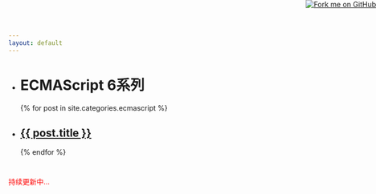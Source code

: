 ```yaml
---
layout: default
---
```

<a href="https://github.com/barretlee/barretlee.github.io" style="position: absolute; top: 0; right: 0; border: 0; z-index:99;_display:none;"  target="_blank"><img src="{{ site.repo }}/images/forkme.png" alt="Fork me on GitHub"></a>

<div class="index-content ES6">
    <ul class="artical-list">
    <li itemscope itemtype="http://schema.org/Article">
        <h1 class="title">ECMAScript 6系列</h1>
    </li>
    {% for post in site.categories.ecmascript %}
        <li itemscope itemtype="http://schema.org/Article">
            <h2><a href="{{ post.url }}" itemprop="url">{{ post.title }}</a></h2>
        </li>
    {% endfor %}
    </ul>
    <p style="margin-top:40px;color:red;">持续更新中...</p>
</div>

<script type="text/javascript">
	$(function(){
		var a = $(".artical-list li:gt(0)");
		a.remove();
		$(a.get().reverse()).appendTo($(".artical-list"));
	});
</script>
